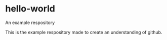 # hello-world
An example respository

This is the example respository made to create an understanding of github.

